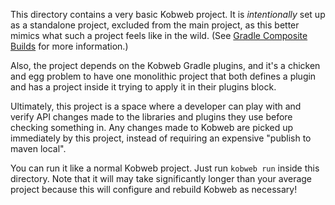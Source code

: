 This directory contains a very basic Kobweb project. It is _intentionally_ set up as a standalone project, excluded
from the main project, as this better mimics what such a project feels like in the wild. (See
[Gradle Composite Builds](https://docs.gradle.org/current/userguide/composite_builds.html) for more information.)

Also, the project depends on the Kobweb Gradle plugins, and it's a chicken and egg problem to have one monolithic
project that both defines a plugin and has a project inside it trying to apply it in their plugins block.

Ultimately, this project is a space where a developer can play with and verify API changes made to the libraries and
plugins they use before checking something in. Any changes made to Kobweb are picked up immediately by this project,
instead of requiring an expensive "publish to maven local".

You can run it like a normal Kobweb project. Just run `kobweb run` inside this directory. Note that it will may
take significantly longer than your average project because this will configure and rebuild Kobweb as necessary!

